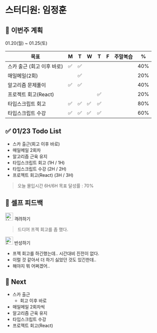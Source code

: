 # 스터디원: 임정훈

## 🚀 이번주 계획

01.20(월) ~ 01.25(토)

| 목표                       | M   | T   | W   | T   | F   | 주말복습 | %   |
| -------------------------- | --- | --- | --- | --- | --- | -------- | --- |
| 스카 출근 (회고 이후 바로) | ✅  | ✅  |     |     |     |          | 40% |
| 매일메일(2회)              |     | ✅  |     |     |     |          | 20% |
| 알고리즘 문제풀이          | ✅  | ✅  |     |     |     |          | 40% |
| 프로젝트 회고(React)       |     |     |     | ✅  |     |          | 20% |
| 타입스크립트 회고          | ✅  | ✅  | ✅  | ✅  |     |          | 80% |
| 타입스크립트 수강          | ✅  | ✅  | ✅  | ✅  |     |          | 60% |

## ✅ 01/23 Todo List

- 스카 출근(회고 이후 바로)
- 매일메일 2회차
- 알고리즘 근육 유지
- 타입스크립트 회고 (1H / 1H)
- 타입스크립트 수강 (2H / 2H)
- 프로젝트 회고(React) (3H / 3H)

> 오늘 몰입시간 6H/6H
> 목표 달성률 : 70%

## 🎉 셀프 피드백

<img src="https://raw.githubusercontent.com/Tarikul-Islam-Anik/Animated-Fluent-Emojis/master/Emojis/Smilies/Hugging%20Face.png" alt="Hugging Face" width="25" height="25"> 격려하기</img>

> 드디어 프젝 회고를 좀 했다.

<img src="https://raw.githubusercontent.com/Tarikul-Islam-Anik/Animated-Fluent-Emojis/master/Emojis/Smilies/Face%20with%20Monocle.png" alt="Face with Monocle" width="25" height="25"> 반성하기</img>

- 프젝 회고를 하긴했는데.. 시간대비 진전이 없다.
- 이럴 것 같아서 더 하기 싫었던 것도 있긴한데..
- 해야지 뭐 어쩌겠어..

## 🌱 Next

- 스카 출근
  - 회고 이후 바로
- 매일메일 2회차씩
- 알고리즘 근육 유지
- 타입스크립트 수강
- 프로젝트 회고(React)
